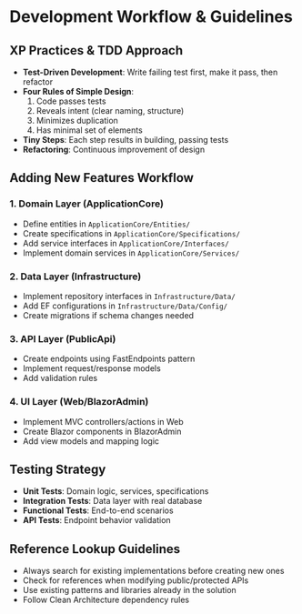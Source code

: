 # Development Workflow & Guidelines

## XP Practices & TDD Approach
- **Test-Driven Development**: Write failing test first, make it pass, then refactor
- **Four Rules of Simple Design**: 
  1. Code passes tests
  2. Reveals intent (clear naming, structure)
  3. Minimizes duplication
  4. Has minimal set of elements
- **Tiny Steps**: Each step results in building, passing tests
- **Refactoring**: Continuous improvement of design

## Adding New Features Workflow

### 1. Domain Layer (ApplicationCore)
- Define entities in `ApplicationCore/Entities/`
- Create specifications in `ApplicationCore/Specifications/`
- Add service interfaces in `ApplicationCore/Interfaces/`
- Implement domain services in `ApplicationCore/Services/`

### 2. Data Layer (Infrastructure)
- Implement repository interfaces in `Infrastructure/Data/`
- Add EF configurations in `Infrastructure/Data/Config/`
- Create migrations if schema changes needed

### 3. API Layer (PublicApi)
- Create endpoints using FastEndpoints pattern
- Implement request/response models
- Add validation rules

### 4. UI Layer (Web/BlazorAdmin) 
- Implement MVC controllers/actions in Web
- Create Blazor components in BlazorAdmin
- Add view models and mapping logic

## Testing Strategy
- **Unit Tests**: Domain logic, services, specifications
- **Integration Tests**: Data layer with real database
- **Functional Tests**: End-to-end scenarios
- **API Tests**: Endpoint behavior validation

## Reference Lookup Guidelines
- Always search for existing implementations before creating new ones
- Check for references when modifying public/protected APIs
- Use existing patterns and libraries already in the solution
- Follow Clean Architecture dependency rules